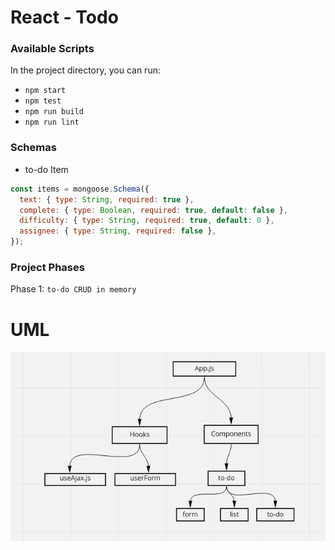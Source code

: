 # React - Todo

### Available Scripts

In the project directory, you can run:

* `npm start`
* `npm test`
* `npm run build`
* `npm run lint`

### Schemas
* to-do Item

```javascript
const items = mongoose.Schema({
  text: { type: String, required: true },
  complete: { type: Boolean, required: true, default: false },
  difficulty: { type: String, required: true, default: 0 },
  assignee: { type: String, required: false },
});
```

### Project Phases

Phase 1: `to-do CRUD in memory`


# UML
<img src="./assets/phase-1.png" />
